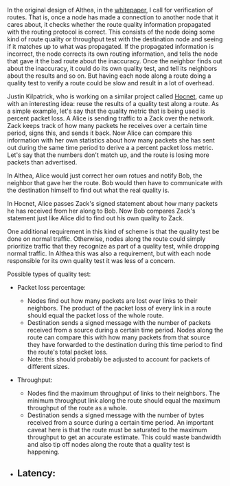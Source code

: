 In the original design of Althea, in the [whitepaper](), I call for verification of routes. That is, once a node has made a connection to another node that it cares about, it checks whether the route quality information propagated with the routing protocol is correct. This consists of the node doing some kind of route quality or throughput test with the destination node and seeing if it matches up to what was propagated. If the propagated information is incorrect, the node corrects its own routing information, and tells the node that gave it the bad route about the inaccuracy. Once the neighbor finds out about the inaccuracy, it could do its own quality test, and tell its neighbors about the results and so on. But having each node along a route doing a quality test to verify a route could be slow and result in a lot of overhead.

Justin Kilpatrick, who is working on a similar project called [Hocnet](), came up with an interesting idea: reuse the results of a quality test along a route. As a simple example, let's say that the quality metric that is being used is percent packet loss. A Alice is sending traffic to a Zack over the network. Zack keeps track of how many packets he receives over a certain time period, signs this, and sends it back. Now Alice can compare this information with her own statistics about how many packets she has sent out during the same time period to derive a a percent packet loss metric. Let's say that the numbers don't match up, and the route is losing more packets than advertised. 

In Althea, Alice would just correct her own rotues and notify Bob, the neighbor that gave her the route. Bob would then have to communicate with the destination himself to find out what the real quality is.

In Hocnet, Alice passes Zack's signed statement about how many packets he has received from her along to Bob. Now Bob compares Zack's statement just like Alice did to find out his own quality to Zack.

One additional requirement in this kind of scheme is that the quality test be done on normal traffic. Otherwise, nodes along the route could simply prioritize traffic that they recognize as part of a quality test, while dropping normal traffic. In Althea this was also a requirement, but with each node responsible for its own quality test it was less of a concern.

Possible types of quality test:

- Packet loss percentage:
  - Nodes find out how many packets are lost over links to their neighbors. The product of the packet loss of every link in a route should equal the packet loss of the whole route.
  - Destination sends a signed message with the number of packets received from a source during a certain time period. Nodes along the route can compare this with how many packets from that source they have forwarded to the destination during this time period to find the route's total packet loss.
  - Note: this should probably be adjusted to account for packets of different sizes.

- Throughput:
  - Nodes find the maximum throughput of links to their neighbors. The minimum throughput link along the route should equal the maximum throughput of the route as a whole.
  - Destination sends a signed message with the number of bytes received from a source during a certain time period. An important caveat here is that the route must be saturated to the maximum throughput to get an accurate estimate. This could waste bandwidth and also tip off nodes along the route that a quality test is happening.

- Latency:
  - 